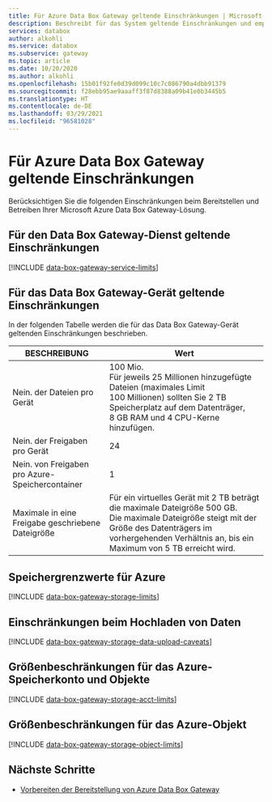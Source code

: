 ```yaml
---
title: Für Azure Data Box Gateway geltende Einschränkungen | Microsoft-Dokumentation
description: Beschreibt für das System geltende Einschränkungen und empfohlene Größen für Microsoft Azure Data Box Gateway.
services: databox
author: alkohli
ms.service: databox
ms.subservice: gateway
ms.topic: article
ms.date: 10/20/2020
ms.author: alkohli
ms.openlocfilehash: 15b01f92fe0d39d099c10c7c086790a4dbb91379
ms.sourcegitcommit: f28ebb95ae9aaaff3f87d8388a09b41e0b3445b5
ms.translationtype: HT
ms.contentlocale: de-DE
ms.lasthandoff: 03/29/2021
ms.locfileid: "96581028"
---
```

# <a name="azure-data-box-gateway-limits"></a>Für Azure Data Box Gateway geltende Einschränkungen

Berücksichtigen Sie die folgenden Einschränkungen beim Bereitstellen und Betreiben Ihrer Microsoft Azure Data Box Gateway-Lösung.

## <a name="data-box-gateway-service-limits"></a>Für den Data Box Gateway-Dienst geltende Einschränkungen

[!INCLUDE [data-box-gateway-service-limits](../../includes/data-box-gateway-service-limits.md)]

## <a name="data-box-gateway-device-limits"></a>Für das Data Box Gateway-Gerät geltende Einschränkungen

In der folgenden Tabelle werden die für das Data Box Gateway-Gerät geltenden Einschränkungen beschrieben.

| BESCHREIBUNG | Wert |
|---|---|
|Nein. der Dateien pro Gerät |100 Mio. <br> Für jeweils 25 Millionen hinzugefügte Dateien (maximales Limit 100 Millionen) sollten Sie 2 TB Speicherplatz auf dem Datenträger, 8 GB RAM und 4 CPU-Kerne hinzufügen. |
|Nein. der Freigaben pro Gerät |24 |
|Nein. von Freigaben pro Azure-Speichercontainer |1 |
|Maximale in eine Freigabe geschriebene Dateigröße|Für ein virtuelles Gerät mit 2 TB beträgt die maximale Dateigröße 500 GB. <br> Die maximale Dateigröße steigt mit der Größe des Datenträgers im vorhergehenden Verhältnis an, bis ein Maximum von 5 TB erreicht wird. |

## <a name="azure-storage-limits"></a>Speichergrenzwerte für Azure

[!INCLUDE [data-box-gateway-storage-limits](../../includes/data-box-gateway-storage-limits.md)]

## <a name="data-upload-caveats"></a>Einschränkungen beim Hochladen von Daten

[!INCLUDE [data-box-gateway-storage-data-upload-caveats](../../includes/data-box-gateway-storage-data-upload-caveats.md)]

## <a name="azure-storage-account-size-and-object-size-limits"></a>Größenbeschränkungen für das Azure-Speicherkonto und Objekte

[!INCLUDE [data-box-gateway-storage-acct-limits](../../includes/data-box-gateway-storage-acct-limits.md)]

## <a name="azure-object-size-limits"></a>Größenbeschränkungen für das Azure-Objekt

[!INCLUDE [data-box-gateway-storage-object-limits](../../includes/data-box-gateway-storage-object-limits.md)]

## <a name="next-steps"></a>Nächste Schritte

- [Vorbereiten der Bereitstellung von Azure Data Box Gateway](data-box-gateway-deploy-prep.md)
